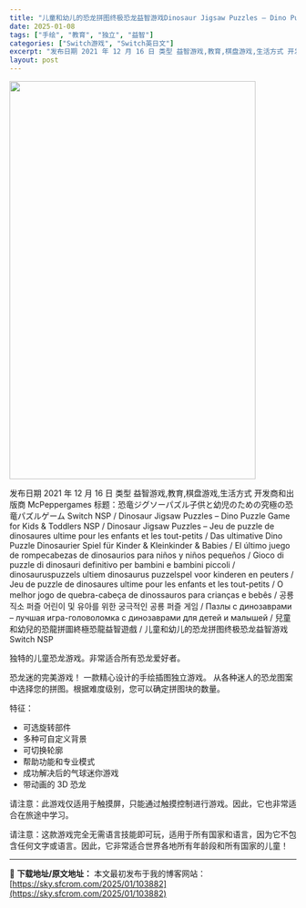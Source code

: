 ```yaml
---
title: "儿童和幼儿的恐龙拼图终极恐龙益智游戏Dinosaur Jigsaw Puzzles – Dino Puzzle Game for Kids &#038; Toddlers Switch NSP (v1.0.0)英文"
date: 2025-01-08
tags: ["手绘", "教育", "独立", "益智"]
categories: ["Switch游戏", "Switch英日文"]
excerpt: "发布日期 2021 年 12 月 16 日 类型 益智游戏,教育,棋盘游戏,生活方式 开发商和出版商 McPeppergames 标题：恐竜ジグソーパズル子供と幼児のための究極の恐竜パズルゲーム Switch NSP / Dinosaur Jigsaw Puzzles – Dino Puzzle G&hellip;"
layout: post
---
```


<img class="aligncenter size-full wp-image-103876" src="https://sky.sfcrom.com/wp-content/uploads/2025/01/202501080218057.webp" alt="" width="432" height="700" />

发布日期 2021 年 12 月 16 日
类型 益智游戏,教育,棋盘游戏,生活方式
开发商和出版商 McPeppergames
标题：恐竜ジグソーパズル子供と幼児のための究極の恐竜パズルゲーム Switch NSP / Dinosaur Jigsaw Puzzles – Dino Puzzle Game for Kids &amp; Toddlers NSP / Dinosaur Jigsaw Puzzles – Jeu de puzzle de dinosaures ultime pour les enfants et les tout-petits / Das ultimative Dino Puzzle Dinosaurier Spiel für Kinder &amp; Kleinkinder &amp; Babies / El último juego de rompecabezas de dinosaurios para niños y niños pequeños / Gioco di puzzle di dinosauri definitivo per bambini e bambini piccoli / dinosauruspuzzels ultiem dinosaurus puzzelspel voor kinderen en peuters / Jeu de puzzle de dinosaures ultime pour les enfants et les tout-petits / O melhor jogo de quebra-cabeça de dinossauros para crianças e bebês / 공룡 직소 퍼즐 어린이 및 유아를 위한 궁극적인 공룡 퍼즐 게임 / Пазлы с динозаврами – лучшая игра-головоломка с динозаврами для детей и малышей / 兒童和幼兒的恐龍拼圖終極恐龍益智遊戲 / 儿童和幼儿的恐龙拼图终极恐龙益智游戏 Switch NSP

独特的儿童恐龙游戏。非常适合所有恐龙爱好者。

恐龙迷的完美游戏！
一款精心设计的手绘插图独立游戏。
从各种迷人的恐龙图案中选择您的拼图。根据难度级别，您可以确定拼图块的数量。

特征：
+ 可选旋转部件
+ 多种可自定义背景
+ 可切换轮廓
+ 帮助功能和专业模式
+ 成功解决后的气球迷你游戏
+ 带动画的 3D 恐龙

请注意：此游戏仅适用于触摸屏，只能通过触摸控制进行游戏。因此，它也非常适合在旅途中学习。

请注意：这款游戏完全无需语言技能即可玩，适用于所有国家和语言，因为它不包含任何文字或语言。因此，它非常适合世界各地所有年龄段和所有国家的儿童！

---
📖 **下载地址/原文地址：** 本文最初发布于我的博客网站：[https://sky.sfcrom.com/2025/01/103882](https://sky.sfcrom.com/2025/01/103882)
